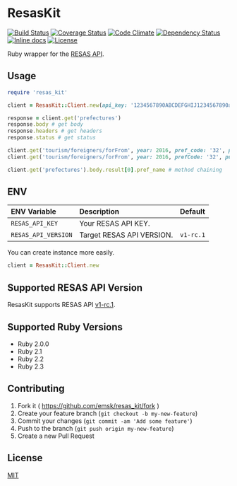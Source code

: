 # ResasKit

[![Build Status](https://travis-ci.org/emsk/resas_kit.svg?branch=master)](https://travis-ci.org/emsk/resas_kit)
[![Coverage Status](https://coveralls.io/repos/github/emsk/resas_kit/badge.svg?branch=master)](https://coveralls.io/github/emsk/resas_kit)
[![Code Climate](https://codeclimate.com/github/emsk/resas_kit/badges/gpa.svg)](https://codeclimate.com/github/emsk/resas_kit)
[![Dependency Status](https://gemnasium.com/badges/github.com/emsk/resas_kit.svg)](https://gemnasium.com/github.com/emsk/resas_kit)
[![Inline docs](http://inch-ci.org/github/emsk/resas_kit.svg?branch=master)](http://inch-ci.org/github/emsk/resas_kit)
[![License](https://img.shields.io/badge/license-MIT-blue.svg)](LICENSE.txt)

Ruby wrapper for the [RESAS API](https://opendata.resas-portal.go.jp).

## Usage

```ruby
require 'resas_kit'

client = ResasKit::Client.new(api_key: '1234567890ABCDEFGHIJ1234567890abcdefghij', api_version: 'v1-rc.1')

response = client.get('prefectures')
response.body # get body
response.headers # get headers
response.status # get status

client.get('tourism/foreigners/forFrom', year: 2016, pref_code: '32', purpose: 2, add_area: '31,33') # underscored key
client.get('tourism/foreigners/forFrom', year: 2016, prefCode: '32', purpose: 2, addArea: '31,33') # camelized key

client.get('prefectures').body.result[0].pref_name # method chaining
```

## ENV

| ENV Variable | Description | Default |
| :----------- | :---------- | :------ |
| `RESAS_API_KEY` | Your RESAS API KEY. | |
| `RESAS_API_VERSION` | Target RESAS API VERSION. | `v1-rc.1` |

You can create instance more easily.

```ruby
client = ResasKit::Client.new
```

## Supported RESAS API Version

ResasKit supports RESAS API [v1-rc.1](https://opendata.resas-portal.go.jp/docs/api/v1-rc.1/index.html).

## Supported Ruby Versions

* Ruby 2.0.0
* Ruby 2.1
* Ruby 2.2
* Ruby 2.3

## Contributing

1. Fork it ( https://github.com/emsk/resas_kit/fork )
2. Create your feature branch (`git checkout -b my-new-feature`)
3. Commit your changes (`git commit -am 'Add some feature'`)
4. Push to the branch (`git push origin my-new-feature`)
5. Create a new Pull Request

## License

[MIT](LICENSE.txt)
